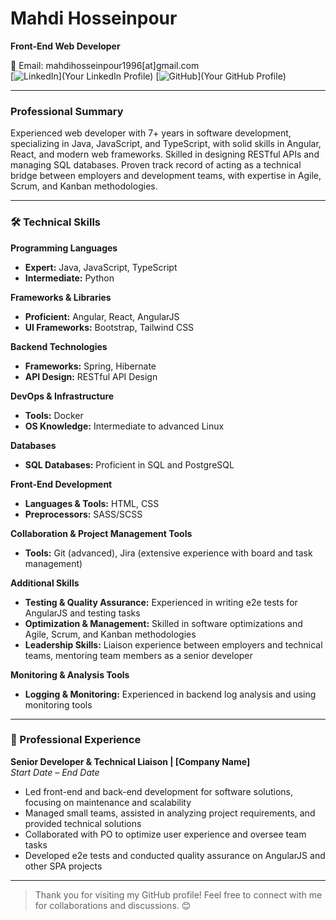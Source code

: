 # Mahdi Hosseinpour

**Front-End Web Developer**

📧 Email: mahdihosseinpour1996[at]gmail.com  
[![LinkedIn](https://img.shields.io/badge/LinkedIn-Profile-blue)](Your LinkedIn Profile) [![GitHub](https://img.shields.io/badge/GitHub-Profile-black)](Your GitHub Profile)

---

### Professional Summary

Experienced web developer with 7+ years in software development, specializing in Java, JavaScript, and TypeScript, with solid skills in Angular, React, and modern web frameworks. Skilled in designing RESTful APIs and managing SQL databases. Proven track record of acting as a technical bridge between employers and development teams, with expertise in Agile, Scrum, and Kanban methodologies.

---

### 🛠 Technical Skills

**Programming Languages**  
- **Expert:** Java, JavaScript, TypeScript  
- **Intermediate:** Python  

**Frameworks & Libraries**  
- **Proficient:** Angular, React, AngularJS  
- **UI Frameworks:** Bootstrap, Tailwind CSS  

**Backend Technologies**  
- **Frameworks:** Spring, Hibernate  
- **API Design:** RESTful API Design  

**DevOps & Infrastructure**  
- **Tools:** Docker  
- **OS Knowledge:** Intermediate to advanced Linux  

**Databases**  
- **SQL Databases:** Proficient in SQL and PostgreSQL  

**Front-End Development**  
- **Languages & Tools:** HTML, CSS  
- **Preprocessors:** SASS/SCSS  

**Collaboration & Project Management Tools**  
- **Tools:** Git (advanced), Jira (extensive experience with board and task management)  

**Additional Skills**  
- **Testing & Quality Assurance:** Experienced in writing e2e tests for AngularJS and testing tasks  
- **Optimization & Management:** Skilled in software optimizations and Agile, Scrum, and Kanban methodologies  
- **Leadership Skills:** Liaison experience between employers and technical teams, mentoring team members as a senior developer  

**Monitoring & Analysis Tools**  
- **Logging & Monitoring:** Experienced in backend log analysis and using monitoring tools

---

### 💼 Professional Experience

**Senior Developer & Technical Liaison | [Company Name]**  
*Start Date – End Date*  
- Led front-end and back-end development for software solutions, focusing on maintenance and scalability
- Managed small teams, assisted in analyzing project requirements, and provided technical solutions
- Collaborated with PO to optimize user experience and oversee team tasks  
- Developed e2e tests and conducted quality assurance on AngularJS and other SPA projects  

---

> Thank you for visiting my GitHub profile! Feel free to connect with me for collaborations and discussions. 😊
